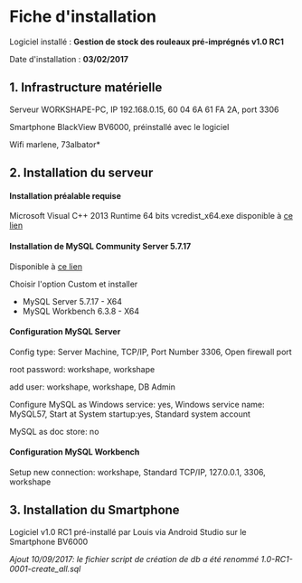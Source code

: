 # Fiche d'installation

Logiciel installé : __Gestion de stock des rouleaux pré-imprégnés v1.0 RC1__

Date d'installation : __03/02/2017__

## 1. Infrastructure matérielle

Serveur WORKSHAPE-PC, IP 192.168.0.15, 60 04 6A 61 FA 2A, port 3306

Smartphone BlackView BV6000, préinstallé avec le logiciel

Wifi marlene, 73albator*

## 2. Installation du serveur

#### Installation préalable requise
Microsoft Visual C++ 2013 Runtime 64 bits  vcredist_x64.exe disponible à [ce lien](https://www.microsoft.com/fr-FR/download/details.aspx?id=40784)

#### Installation de MySQL Community Server 5.7.17

Disponible à [ce lien](https://dev.mysql.com/downloads/mysql/)

Choisir l'option Custom et installer
- MySQL Server 5.7.17 - X64
- MySQL Workbench 6.3.8 - X64

#### Configuration MySQL Server
Config type: Server Machine, TCP/IP, Port Number 3306, Open firewall port

root password: workshape, workshape

add user: workshape, workshape, DB Admin

Configure MySQL as Windows service: yes, Windows service name: MySQL57, Start at System
startup:yes, Standard system account

MySQL as doc store: no

#### Configuration MySQL Workbench

Setup new connection: workshape, Standard TCP/IP, 127.0.0.1, 3306, workshape

## 3. Installation du Smartphone

Logiciel v1.0 RC1 pré-installé par Louis via Android Studio sur le Smartphone BV6000

_Ajout 10/09/2017: le fichier script de création de db a été renommé 1.0-RC1-0001-create_all.sql_
